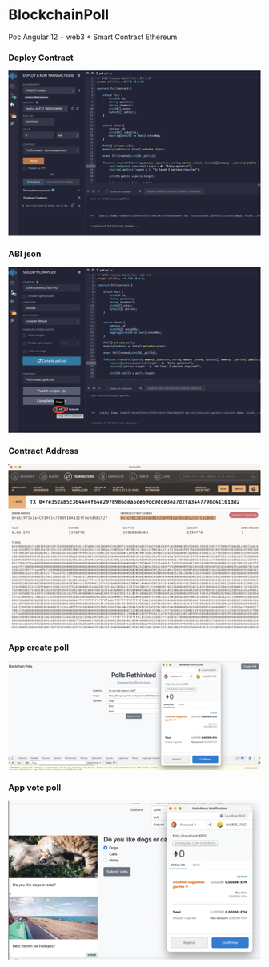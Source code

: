# BlockchainPoll
Poc Angular 12 + web3 + Smart Contract Ethereum

### Deploy Contract
![](image/deploy-contract.png)

### ABI json
![](image/abi-json.png)

### Contract Address
![](image/ganache-contract.png)


### App create poll
![](image/app-create-poll.png)


### App vote poll
![](image/app-vote-poll.png)
